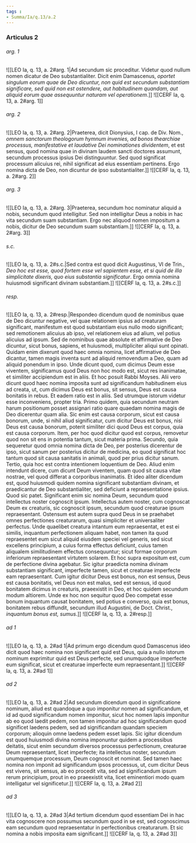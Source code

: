```yaml
---
tags : 
- Summa/Ia/q.13/a.2
---
```


### Articulus 2

###### arg. 1
![[LEO Ia, q. 13, a. 2#arg. 1|Ad secundum sic proceditur. Videtur quod nullum nomen dicatur de Deo substantialiter. Dicit enim Damascenus, *oportet singulum eorum quae de Deo dicuntur, non quid est secundum substantiam significare, sed quid non est ostendere, aut habitudinem quandam, aut aliquid eorum quae assequuntur naturam vel operationem*.]]
![[CERF Ia, q. 13, a. 2#arg. 1]]

###### arg. 2
![[LEO Ia, q. 13, a. 2#arg. 2|Praeterea, dicit Dionysius, I cap. de Div. Nom., *omnem sanctorum theologorum hymnum invenies, ad bonos thearchiae processus, manifestative et laudative Dei nominationes dividentem*, et est sensus, quod nomina quae in divinam laudem sancti doctores assumunt, secundum processus ipsius Dei distinguuntur. Sed quod significat processum alicuius rei, nihil significat ad eius essentiam pertinens. Ergo nomina dicta de Deo, non dicuntur de ipso substantialiter.]]
![[CERF Ia, q. 13, a. 2#arg. 2]]

###### arg. 3
![[LEO Ia, q. 13, a. 2#arg. 3|Praeterea, secundum hoc nominatur aliquid a nobis, secundum quod intelligitur. Sed non intelligitur Deus a nobis in hac vita secundum suam substantiam. Ergo nec aliquod nomen impositum a nobis, dicitur de Deo secundum suam substantiam.]]
![[CERF Ia, q. 13, a. 2#arg. 3]]

###### s.c.
![[LEO Ia, q. 13, a. 2#s.c.|Sed contra est quod dicit Augustinus, VI de Trin., *Deo hoc est esse, quod fortem esse vel sapientem esse, et si quid de illa simplicitate dixeris, quo eius substantia significatur*. Ergo omnia nomina huiusmodi significant divinam substantiam.]]
![[CERF Ia, q. 13, a. 2#s.c.]]

###### resp.
![[LEO Ia, q. 13, a. 2#resp.|Respondeo dicendum quod de nominibus quae de Deo dicuntur negative, vel quae relationem ipsius ad creaturam significant, manifestum est quod substantiam eius nullo modo significant; sed remotionem alicuius ab ipso, vel relationem eius ad alium, vel potius alicuius ad ipsum. Sed de nominibus quae absolute et affirmative de Deo dicuntur, sicut bonus, sapiens, et huiusmodi, multipliciter aliqui sunt opinati. Quidam enim dixerunt quod haec omnia nomina, licet affirmative de Deo dicantur, tamen magis inventa sunt ad aliquid removendum a Deo, quam ad aliquid ponendum in ipso. Unde dicunt quod, cum dicimus Deum esse viventem, significamus quod Deus non hoc modo est, sicut res inanimatae, et similiter accipiendum est in aliis. Et hoc posuit Rabbi Moyses. Alii vero dicunt quod haec nomina imposita sunt ad significandum habitudinem eius ad creata, ut, cum dicimus Deus est bonus, sit sensus, Deus est causa bonitatis in rebus. Et eadem ratio est in aliis. Sed utrumque istorum videtur esse inconveniens, propter tria. Primo quidem, quia secundum neutram harum positionum posset assignari ratio quare quaedam nomina magis de Deo dicerentur quam alia. Sic enim est causa corporum, sicut est causa bonorum, unde, si nihil aliud significatur, cum dicitur Deus est bonus, nisi Deus est causa bonorum, poterit similiter dici quod Deus est corpus, quia est causa corporum. Item, per hoc quod dicitur quod est corpus, removetur quod non sit ens in potentia tantum, sicut materia prima. Secundo, quia sequeretur quod omnia nomina dicta de Deo, per posterius dicerentur de ipso, sicut sanum per posterius dicitur de medicina, eo quod significat hoc tantum quod sit causa sanitatis in animali, quod per prius dicitur sanum. Tertio, quia hoc est contra intentionem loquentium de Deo. Aliud enim intendunt dicere, cum dicunt Deum viventem, quam quod sit causa vitae nostrae, vel quod differat a corporibus inanimatis. Et ideo aliter dicendum est, quod huiusmodi quidem nomina significant substantiam divinam, et praedicantur de Deo substantialiter, sed deficiunt a repraesentatione ipsius. Quod sic patet. Significant enim sic nomina Deum, secundum quod intellectus noster cognoscit ipsum. Intellectus autem noster, cum cognoscat Deum ex creaturis, sic cognoscit ipsum, secundum quod creaturae ipsum repraesentant. Ostensum est autem supra quod Deus in se praehabet omnes perfectiones creaturarum, quasi simpliciter et universaliter perfectus. Unde quaelibet creatura intantum eum repraesentat, et est ei similis, inquantum perfectionem aliquam habet, non tamen ita quod repraesentet eum sicut aliquid eiusdem speciei vel generis, sed sicut excellens principium, a cuius forma effectus deficiunt, cuius tamen aliqualem similitudinem effectus consequuntur; sicut formae corporum inferiorum repraesentant virtutem solarem. Et hoc supra expositum est, cum de perfectione divina agebatur. Sic igitur praedicta nomina divinam substantiam significant, imperfecte tamen, sicut et creaturae imperfecte eam repraesentant. Cum igitur dicitur Deus est bonus, non est sensus, Deus est causa bonitatis, vel Deus non est malus, sed est sensus, id quod bonitatem dicimus in creaturis, praeexistit in Deo, et hoc quidem secundum modum altiorem. Unde ex hoc non sequitur quod Deo competat esse bonum inquantum causat bonitatem, sed potius e converso, quia est bonus, bonitatem rebus diffundit, secundum illud Augustini, de Doct. Christ., *inquantum bonus est, sumus*.]]
![[CERF Ia, q. 13, a. 2#resp.]]

###### ad 1
![[LEO Ia, q. 13, a. 2#ad 1|Ad primum ergo dicendum quod Damascenus ideo dicit quod haec nomina non significant quid est Deus, quia a nullo istorum nominum exprimitur quid est Deus perfecte, sed unumquodque imperfecte eum significat, sicut et creaturae imperfecte eum repraesentant.]]
![[CERF Ia, q. 13, a. 2#ad 1]]

###### ad 2
![[LEO Ia, q. 13, a. 2#ad 2|Ad secundum dicendum quod in significatione nominum, aliud est quandoque a quo imponitur nomen ad significandum, et id ad quod significandum nomen imponitur, sicut hoc nomen lapis imponitur ab eo quod laedit pedem, non tamen imponitur ad hoc significandum quod significet laedens pedem, sed ad significandam quandam speciem corporum; alioquin omne laedens pedem esset lapis. Sic igitur dicendum est quod huiusmodi divina nomina imponuntur quidem a processibus deitatis, sicut enim secundum diversos processus perfectionum, creaturae Deum repraesentant, licet imperfecte; ita intellectus noster, secundum unumquemque processum, Deum cognoscit et nominat. Sed tamen haec nomina non imponit ad significandum ipsos processus, ut, cum dicitur Deus est vivens, sit sensus, ab eo procedit vita, sed ad significandum ipsum rerum principium, prout in eo praeexistit vita, licet eminentiori modo quam intelligatur vel significetur.]]
![[CERF Ia, q. 13, a. 2#ad 2]]

###### ad 3
![[LEO Ia, q. 13, a. 2#ad 3|Ad tertium dicendum quod essentiam Dei in hac vita cognoscere non possumus secundum quod in se est, sed cognoscimus eam secundum quod repraesentatur in perfectionibus creaturarum. Et sic nomina a nobis imposita eam significant.]]
![[CERF Ia, q. 13, a. 2#ad 3]]


